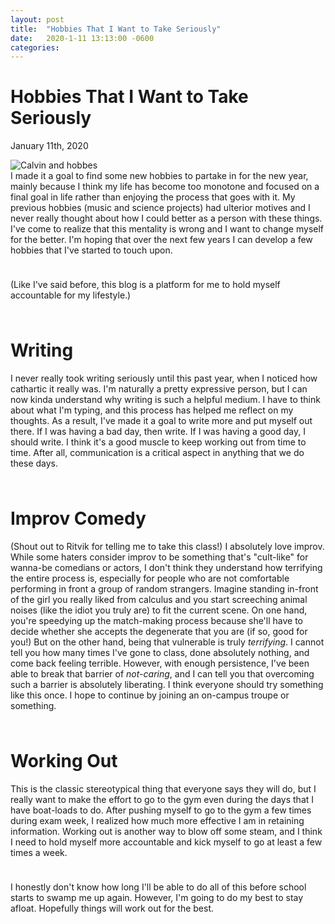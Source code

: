 ```yaml
---
layout: post
title:  "Hobbies That I Want to Take Seriously"
date:   2020-1-11 13:13:00 -0600
categories: 
---
```


# Hobbies That I Want to Take Seriously
January 11th, 2020

<img src="http://www2.ess.ucla.edu/~giovanni/Calvin/ch900228.gif" alt="Calvin and hobbes">

<br>
I made it a goal to find some new hobbies to partake in for the new year, mainly because I think my life has become too monotone and focused on a final goal in life rather than enjoying the process that goes with it. My previous hobbies (music and science projects) had ulterior motives and I never really thought about how I could better as a person with these things. I've come to realize that this mentality is wrong and I want to change myself for the better. I'm hoping that over the next few years I can develop a few hobbies that I've started to touch upon. 

<hr style="height:10px; visibility:hidden;" />

(Like I've said before, this blog is a platform for me to hold myself accountable for my lifestyle.)

<hr style="height:10px; visibility:hidden;" />

# Writing
I never really took writing seriously until this past year, when I noticed how cathartic it really was. I'm naturally a pretty expressive person, but I can now kinda understand why writing is such a helpful medium. I have to think about what I'm typing, and this process has helped me reflect on my thoughts. As a result, I've made it a goal to write more and put myself out there. If I was having a bad day, then write. If I was having a good day, I should write. I think it's a good muscle to keep working out from time to time. After all, communication is a critical aspect in anything that we do these days.

<hr style="height:10px; visibility:hidden;" />

# Improv Comedy
(Shout out to Ritvik for telling me to take this class!) I absolutely love improv. While some haters consider improv to be something that's "cult-like" for wanna-be comedians or actors, I don't think they understand how terrifying the entire process is, especially for people who are not comfortable performing in front a group of random strangers. Imagine standing in-front of the girl you really liked from calculus and you start screeching animal noises (like the idiot you truly are) to fit the current scene. On one hand, you're speedying up the match-making process because she'll have to decide whether she accepts the degenerate that you are (if so, good for you!) But on the other hand, being that vulnerable is truly _terrifying_. I cannot tell you how many times I've gone to class, done absolutely nothing, and come back feeling terrible. However, with enough persistence, I've been able to break that barrier of _not-caring_, and I can tell you that overcoming such a barrier is absolutely liberating. I think everyone should try something like this once. I hope to continue by joining an on-campus troupe or something. 

<hr style="height:10px; visibility:hidden;" />

# Working Out
This is the classic stereotypical thing that everyone says they will do, but I really want to make the effort to go to the gym even during the days that I have boat-loads to do. After pushing myself to go to the gym a few times during exam week, I realized how much more effective I am in retaining information. Working out is another way to blow off some steam, and I think I need to hold myself more accountable and kick myself to go at least a few times a week. 

<hr style="height:10px; visibility:hidden;" />

I honestly don't know how long I'll be able to do all of this before school starts to swamp me up again. However, I'm going to do my best to stay afloat. Hopefully things will work out for the best. 